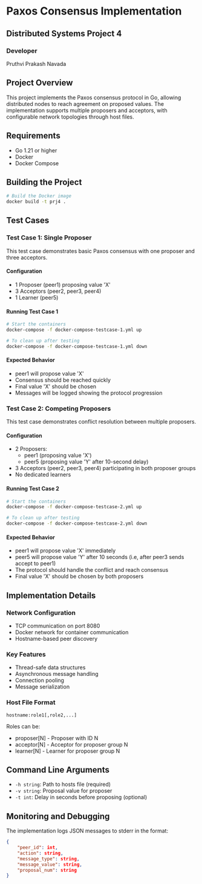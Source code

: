 # Paxos Consensus Implementation
## Distributed Systems Project 4

### Developer
Pruthvi Prakash Navada

## Project Overview
This project implements the Paxos consensus protocol in Go, allowing distributed nodes to reach agreement on proposed values. The implementation supports multiple proposers and acceptors, with configurable network topologies through host files.

## Requirements
- Go 1.21 or higher
- Docker
- Docker Compose

## Building the Project
```bash
# Build the Docker image
docker build -t prj4 .
```

## Test Cases

### Test Case 1: Single Proposer
This test case demonstrates basic Paxos consensus with one proposer and three acceptors.

#### Configuration
- 1 Proposer (peer1) proposing value 'X'
- 3 Acceptors (peer2, peer3, peer4)
- 1 Learner (peer5)

#### Running Test Case 1
```bash
# Start the containers
docker-compose -f docker-compose-testcase-1.yml up

# To clean up after testing
docker-compose -f docker-compose-testcase-1.yml down
```

#### Expected Behavior
- peer1 will propose value 'X'
- Consensus should be reached quickly
- Final value 'X' should be chosen
- Messages will be logged showing the protocol progression

### Test Case 2: Competing Proposers
This test case demonstrates conflict resolution between multiple proposers.

#### Configuration
- 2 Proposers:
  - peer1 (proposing value 'X')
  - peer5 (proposing value 'Y' after 10-second delay)
- 3 Acceptors (peer2, peer3, peer4) participating in both proposer groups
- No dedicated learners

#### Running Test Case 2
```bash
# Start the containers
docker-compose -f docker-compose-testcase-2.yml up

# To clean up after testing
docker-compose -f docker-compose-testcase-2.yml down
```

#### Expected Behavior
- peer1 will propose value 'X' immediately
- peer5 will propose value 'Y' after 10 seconds (i.e, after peer3 sends accept to peer1)
- The protocol should handle the conflict and reach consensus
- Final value 'X' should be chosen by both proposers

## Implementation Details

### Network Configuration
- TCP communication on port 8080
- Docker network for container communication
- Hostname-based peer discovery

### Key Features
- Thread-safe data structures
- Asynchronous message handling
- Connection pooling
- Message serialization

### Host File Format
```
hostname:role1[,role2,...]
```
Roles can be:
- proposer[N] - Proposer with ID N
- acceptor[N] - Acceptor for proposer group N
- learner[N] - Learner for proposer group N

## Command Line Arguments
- `-h string`: Path to hosts file (required)
- `-v string`: Proposal value for proposer
- `-t int`: Delay in seconds before proposing (optional)

## Monitoring and Debugging
The implementation logs JSON messages to stderr in the format:
```json
{
    "peer_id": int,
    "action": string,
    "message_type": string,
    "message_value": string,
    "proposal_num": string
}
```